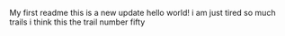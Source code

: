My first readme
this is a new update
hello world!
i am just tired
so much trails
i think this the trail number fifty
